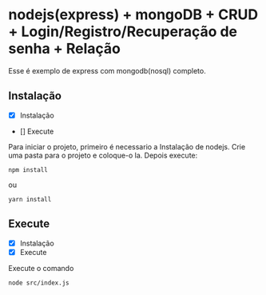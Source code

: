 # nodejs(express) + mongoDB + CRUD + Login/Registro/Recuperação de senha + Relação

Esse é exemplo de express com mongodb(nosql) completo.

## Instalação
- [x] Instalação
- [] Execute

Para iniciar o projeto, primeiro é necessario a Instalação de nodejs.
Crie uma pasta para o projeto e coloque-o la. Depois execute:
```
npm install
```
ou
```
yarn install
```
## Execute
- [x] Instalação
- [x] Execute

Execute o comando
```
node src/index.js
```
